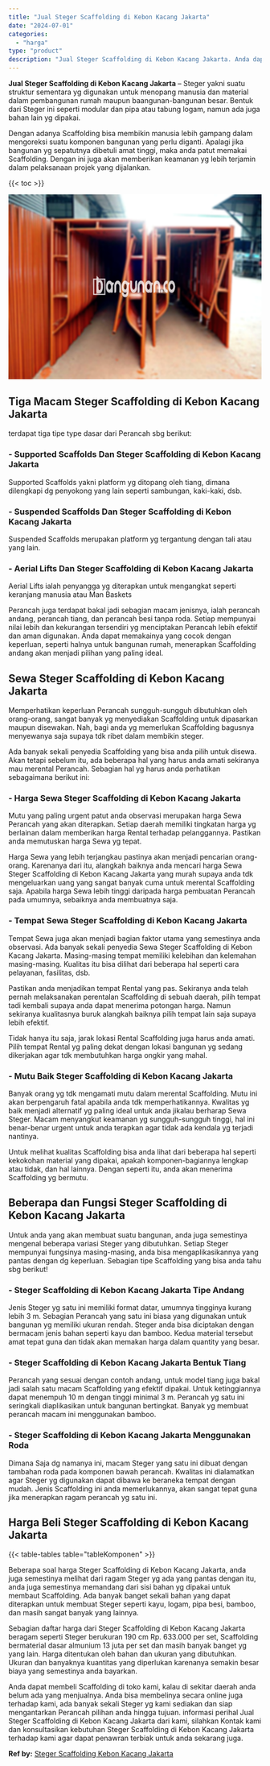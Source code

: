 ```yaml
---
title: "Jual Steger Scaffolding di Kebon Kacang Jakarta"
date: "2024-07-01"
categories: 
  - "harga"
type: "product"
description: "Jual Steger Scaffolding di Kebon Kacang Jakarta. Anda dapat membeli Scaffolding di toko kami, kalau di sekitar daerah anda belum ada yang menjualnya. Anda bi..."
---
```


**Jual Steger Scaffolding di Kebon Kacang Jakarta** – Steger yakni suatu struktur sementara yg digunakan untuk menopang manusia dan material dalam pembangunan rumah maupun baangunan-bangunan besar. Bentuk dari Steger ini seperti modular dan pipa atau tabung logam, namun ada juga bahan lain yg dipakai.

Dengan adanya Scaffolding bisa membikin manusia lebih gampang dalam mengoreksi suatu komponen bangunan yang perlu diganti. Apalagi jika bangunan yg sepatutnya dibetuli amat tinggi, maka anda patut memakai Scaffolding. Dengan ini juga akan memberikan keamanan yg lebih terjamin dalam pelaksanaan projek yang dijalankan.

{{< toc >}}

![Jual Steger Scaffolding di Kebon Kacang Jakarta](/images/sewa-scaffolding-steger-25.png)

## Tiga Macam Steger Scaffolding di Kebon Kacang Jakarta

terdapat tiga tipe type dasar dari Perancah sbg berikut:

### \- Supported Scaffolds Dan Steger Scaffolding di Kebon Kacang Jakarta

Supported Scaffolds yakni platform yg ditopang oleh tiang, dimana dilengkapi dg penyokong yang lain seperti sambungan, kaki-kaki, dsb.

### \- Suspended Scaffolds Dan Steger Scaffolding di Kebon Kacang Jakarta

Suspended Scaffolds merupakan platform yg tergantung dengan tali atau yang lain.

### \- Aerial Lifts Dan Steger Scaffolding di Kebon Kacang Jakarta

Aerial Lifts ialah penyangga yg diterapkan untuk mengangkat seperti keranjang manusia atau Man Baskets

Perancah juga terdapat bakal jadi sebagian macam jenisnya, ialah perancah andang, perancah tiang, dan perancah besi tanpa roda. Setiap mempunyai nilai lebih dan kekurangan tersendiri yg menciptakan Perancah lebih efektif dan aman digunakan. Anda dapat memakainya yang cocok dengan keperluan, seperti halnya untuk bangunan rumah, menerapkan Scaffolding andang akan menjadi pilihan yang paling ideal.

## Sewa Steger Scaffolding di Kebon Kacang Jakarta

Memperhatikan keperluan Perancah sungguh-sungguh dibutuhkan oleh orang-orang, sangat banyak yg menyediakan Scaffolding untuk dipasarkan maupun disewakan. Nah, bagi anda yg memerlukan Scaffolding bagusnya menyewanya saja supaya tdk ribet dalam membikin steger.

Ada banyak sekali penyedia Scaffolding yang bisa anda pilih untuk disewa. Akan tetapi sebelum itu, ada beberapa hal yang harus anda amati sekiranya mau merental Perancah. Sebagian hal yg harus anda perhatikan sebagaimana berikut ini:

### \- Harga Sewa Steger Scaffolding di Kebon Kacang Jakarta

Mutu yang paling urgent patut anda observasi merupakan harga Sewa Perancah yang akan diterapkan. Setiap daerah memiliki tingkatan harga yg berlainan dalam memberikan harga Rental terhadap pelanggannya. Pastikan anda memutuskan harga Sewa yg tepat.

Harga Sewa yang lebih terjangkau pastinya akan menjadi pencarian orang-orang. Karenanya dari itu, alangkah baiknya anda mencari harga Sewa Steger Scaffolding di Kebon Kacang Jakarta yang murah supaya anda tdk mengeluarkan uang yang sangat banyak cuma untuk merental Scaffolding saja. Apabila harga Sewa lebih tinggi daripada harga pembuatan Perancah pada umumnya, sebaiknya anda membuatnya saja.

### \- Tempat Sewa Steger Scaffolding di Kebon Kacang Jakarta

Tempat Sewa juga akan menjadi bagian faktor utama yang semestinya anda observasi. Ada banyak sekali penyedia Sewa Steger Scaffolding di Kebon Kacang Jakarta. Masing-masing tempat memiliki kelebihan dan kelemahan masing-masing. Kualitas itu bisa dilihat dari beberapa hal seperti cara pelayanan, fasilitas, dsb.

Pastikan anda menjadikan tempat Rental yang pas. Sekiranya anda telah pernah melaksanakan perentalan Scaffolding di sebuah daerah, pilih tempat tadi kembali supaya anda dapat menerima potongan harga. Namun sekiranya kualitasnya buruk alangkah baiknya pilih tempat lain saja supaya lebih efektif.

Tidak hanya itu saja, jarak lokasi Rental Scaffolding juga harus anda amati. Pilih tempat Rental yg paling dekat dengan lokasi bangunan yg sedang dikerjakan agar tdk membutuhkan harga ongkir yang mahal.

### \- Mutu Baik Steger Scaffolding di Kebon Kacang Jakarta

Banyak orang yg tdk mengamati mutu dalam merental Scaffolding. Mutu ini akan berpengaruh fatal apabila anda tdk memperhatikannya. Kwalitas yg baik menjadi alternatif yg paling ideal untuk anda jikalau berharap Sewa Steger. Macam menyangkut keamanan yg sungguh-sungguh tinggi, hal ini benar-benar urgent untuk anda terapkan agar tidak ada kendala yg terjadi nantinya.

Untuk melihat kualitas Scaffolding bisa anda lihat dari beberapa hal seperti kekokohan material yang dipakai, apakah komponen-bagiannya lengkap atau tidak, dan hal lainnya. Dengan seperti itu, anda akan menerima Scaffolding yg bermutu.

## Beberapa dan Fungsi Steger Scaffolding di Kebon Kacang Jakarta

Untuk anda yang akan membuat suatu bangunan, anda juga semestinya mengenal beberapa variasi Steger yang dibutuhkan. Setiap Steger mempunyai fungsinya masing-masing, anda bisa mengaplikasikannya yang pantas dengan dg keperluan. Sebagian tipe Scaffolding yang bisa anda tahu sbg berikut!

### \- Steger Scaffolding di Kebon Kacang Jakarta Tipe Andang

Jenis Steger yg satu ini memiliki format datar, umumnya tingginya kurang lebih 3 m. Sebagian Perancah yang satu ini biasa yang digunakan untuk bangunan yg memiliki ukuran rendah. Steger anda bisa diciptakan dengan bermacam jenis bahan seperti kayu dan bamboo. Kedua material tersebut amat tepat guna dan tidak akan memakan harga dalam quantity yang besar.

### \- Steger Scaffolding di Kebon Kacang Jakarta Bentuk Tiang

Perancah yang sesuai dengan contoh andang, untuk model tiang juga bakal jadi salah satu macam Scaffolding yang efektif dipakai. Untuk ketinggiannya dapat menempuh 10 m dengan tinggi minimal 3 m. Perancah yg satu ini seringkali diaplikasikan untuk bangunan bertingkat. Banyak yg membuat perancah macam ini menggunakan bamboo.

### \- Steger Scaffolding di Kebon Kacang Jakarta Menggunakan Roda

Dimana Saja dg namanya ini, macam Steger yang satu ini dibuat dengan tambahan roda pada komponen bawah perancah. Kwalitas ini dialamatkan agar Steger yg digunakan dapat dibawa ke beraneka tempat dengan mudah. Jenis Scaffolding ini anda memerlukannya, akan sangat tepat guna jika menerapkan ragam perancah yg satu ini.

## Harga Beli Steger Scaffolding di Kebon Kacang Jakarta

{{< table-tables table="tableKomponen" >}}

Beberapa soal harga Steger Scaffolding di Kebon Kacang Jakarta, anda juga semestinya melihat dari ragam Steger yg ada yang pantas dengan itu, anda juga semestinya memandang dari sisi bahan yg dipakai untuk membaut Scaffolding. Ada banyak banget sekali bahan yang dapat diterapkan untuk membuat Steger seperti kayu, logam, pipa besi, bamboo, dan masih sangat banyak yang lainnya.

Sebagian daftar harga dari Steger Scaffolding di Kebon Kacang Jakarta beragam seperti Steger berukuran 190 cm Rp. 633.000 per set, Scaffolding bermaterial dasar almunium 13 juta per set dan masih banyak banget yg yang lain. Harga ditentukan oleh bahan dan ukuran yang dibutuhkan. Ukuran dan banyaknya kuantitas yang diperlukan karenanya semakin besar biaya yang semestinya anda bayarkan.

Anda dapat membeli Scaffolding di toko kami, kalau di sekitar daerah anda belum ada yang menjualnya. Anda bisa membelinya secara online juga terhadap kami, ada banyak sekali Steger yg kami sediakan dan siap mengantarkan Perancah pilihan anda hingga tujuan. informasi perihal Jual Steger Scaffolding di Kebon Kacang Jakarta dari kami, silahkan Kontak kami dan konsultasikan kebutuhan Steger Scaffolding di Kebon Kacang Jakarta terhadap kami agar dapat penawran terbiak untuk anda sekarang juga.

**Ref by:** [Steger Scaffolding Kebon Kacang Jakarta](https://id.wikipedia.org/wiki/Steger)
